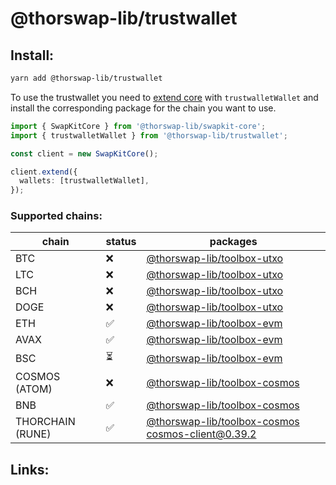 # @thorswap-lib/trustwallet

## Install:

```bash
yarn add @thorswap-lib/trustwallet
```

To use the trustwallet you need to [extend core](packages/swapkit-core#swapkitcore-api) with `trustwalletWallet` and install the corresponding package for the chain you want to use.

```ts
import { SwapKitCore } from '@thorswap-lib/swapkit-core';
import { trustwalletWallet } from '@thorswap-lib/trustwallet';

const client = new SwapKitCore();

client.extend({
  wallets: [trustwalletWallet],
});
```


### Supported chains:

| chain            | status | packages                                                                         |
| ---------------- | ------ | -------------------------------------------------------------------------------- |
| BTC              | ❌     | [@thorswap-lib/toolbox-utxo](../toolbox-utxo/README.md)                          |
| LTC              | ❌     | [@thorswap-lib/toolbox-utxo](../toolbox-utxo/README.md)                          |
| BCH              | ❌     | [@thorswap-lib/toolbox-utxo](../toolbox-utxo/README.md)                          |
| DOGE             | ❌     | [@thorswap-lib/toolbox-utxo](../toolbox-utxo/README.md)                          |
| ETH              | ✅     | [@thorswap-lib/toolbox-evm](../toolbox-evm/README.md)                            |
| AVAX             | ✅     | [@thorswap-lib/toolbox-evm](../toolbox-evm/README.md)                            |
| BSC              | ⏳     | [@thorswap-lib/toolbox-evm](../toolbox-evm/README.md)                            |
| COSMOS (ATOM)    | ❌     | [@thorswap-lib/toolbox-cosmos](../toolbox-cosmos/README.md)                      |
| BNB              | ✅     | [@thorswap-lib/toolbox-cosmos](../toolbox-cosmos/README.md)                      |
| THORCHAIN (RUNE) | ✅     | [@thorswap-lib/toolbox-cosmos](../toolbox-cosmos/README.md) cosmos-client@0.39.2 |

## Links:
